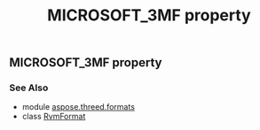 ﻿---
title: MICROSOFT_3MF property
second_title: Aspose.3D for Python via .NET API References
description: 
type: docs
weight: 360
url: /python-net/aspose.threed.formats/rvmformat/microsoft_3mf/
is_root: false
---

## MICROSOFT_3MF property


### See Also
* module [aspose.threed.formats](../../)
* class [RvmFormat](/3d/python-net/aspose.threed.formats/rvmformat)
